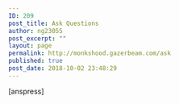 ```yaml
---
ID: 209
post_title: Ask Questions
author: ng23055
post_excerpt: ""
layout: page
permalink: http://monkshood.gazerbeam.com/ask
published: true
post_date: 2018-10-02 23:48:29
---
```

[anspress]
